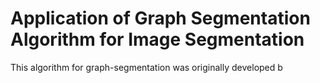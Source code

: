 # Application of Graph Segmentation Algorithm for Image Segmentation

This algorithm for graph-segmentation was originally developed b